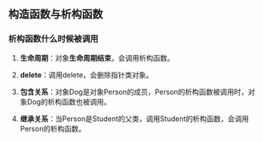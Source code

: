 ## 构造函数与析构函数



### 析构函数什么时候被调用

1. **生命周期**：对象**生命周期结束**，会调用析构函数。

2. **delete**：调用delete，会删除指针类对象。

3. **包含关系**：对象Dog是对象Person的成员，Person的析构函数被调用时，对象Dog的析构函数也被调用。

4. **继承关系**：当Person是Student的父类，调用Student的析构函数，会调用Person的析构函数。